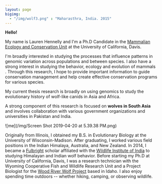 ```yaml
---
layout: page
bigimg:
  - "/img/wolf3.png" : "Maharasthra, India. 2015"
---
```

**Hello!**

My name is Lauren Hennelly and I'm a Ph.D Candidate in the [Mammalian Ecology and Conservation Unit](https://mecu.ucdavis.edu/) at the University of California, Davis.

I'm broadly interested in studying the processes that influence patterns in genomic variation across populations and between species. I also have a strong interest in studying the behavior, ecology and evolution of mammals . Through this research, I hope to provide important information to guide conservation management and help create effective conservation programs for various species.

My current thesis research is broadly on using genomics to study the evolutionary history of wolf-like canids in Asia and Africa.

A strong component of this research is focused on **wolves in South Asia** and involves collaboration with various government organizations and universities in Pakistan and India. 

![me](/img/Screen Shot 2019-04-20 at 5.39.38 PM.png)


Originally from Illinois, I obtained my B.S. in Evolutionary Biology at the University of Wisconsin-Madison. After graduating, I worked various field positions in the Indian Himalaya, Australia, and New Zealand. In 2014, I became a [Fulbright](https://us.fulbrightonline.org/) scholar affiliated with the [Wildlife Institute of India](http://www.wii.gov.in) to studying Himalayan and Indian wolf behavior. Before starting my Ph.D at University of California, Davis, I was a research technician with the Wyoming Cooperative Fish and Wildlife Research Unit and a Project Biologist for the [Wood River Wolf Project](https://www.woodriverwolfproject.org/) based in Idaho. I also enjoy spending time outdoors -- whether hiking, camping, or observing wildlife. 

